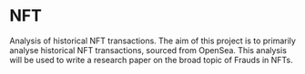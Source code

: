 # NFT
Analysis of historical NFT transactions.
The aim of this project is to primarily analyse historical NFT transactions, sourced from OpenSea. This analysis will be used to write a research paper on the broad topic of Frauds in NFTs. 
